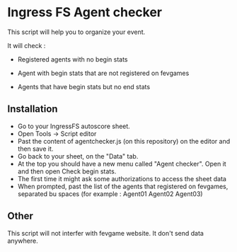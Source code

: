 # Ingress FS Agent checker

This script will help you to organize your event.

It will check : 
- Registered agents with no begin stats
- Agent with begin stats that are not registered on fevgames

- Agents that have begin stats but no end stats


## Installation
- Go to your IngressFS autoscore sheet.
- Open Tools -> Script editor
- Past the content of agentchecker.js (on this repository) on the editor and then save it.
- Go back to your sheet, on the "Data" tab.
- At the top you should have a new menu called "Agent checker". Open it and then open Check begin stats.
- The first time it might ask some authorizations to access the sheet data
- When prompted, past the list of the agents that registered on fevgames, separated bu spaces (for example : Agent01 Agent02 Agent03)


## Other
This script will not interfer with fevgame website. It don't send data anywhere.